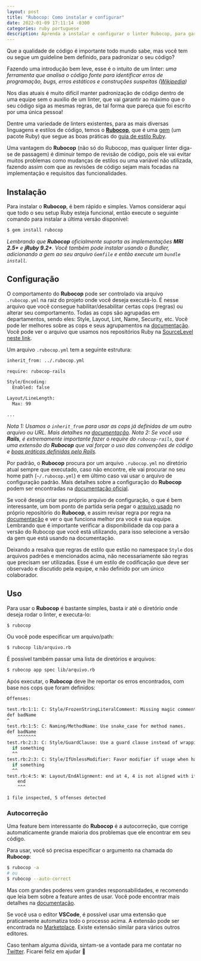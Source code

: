 ```yaml
---
layout: post
title: "Rubocop: Como instalar e configurar"
date: 2022-01-09 17:11:14 -0300
categories: ruby portuguese
description: Aprenda a instalar e configurar o linter Rubocop, para garantir a consistência e padronização de sua codebase Ruby.
---
```


Que a qualidade de código é importante todo mundo sabe, mas você tem ou segue um guideline bem definido, para padronizar o seu código?

Fazendo uma introdução bem leve, esse é o intuito de um linter: *uma ferramenta que analisa o código fonte para identificar erros de programação, bugs, erros estáticos e construções suspeitas ([Wikipedia](https://en.wikipedia.org/wiki/Lint_(software)))*

Nos dias atuais é muito difícil manter padronização de código dentro de uma equipe sem o auxilio de um linter, que vai garantir ao máximo que o seu código siga as mesmas regras, de tal forma que pareça que foi escrito por uma única pessoa!

Dentre uma variedade de linters existentes, para as mais diversas linguagens e estilos de código, temos o **[Rubocop](https://github.com/rubocop/rubocop/)**, que é uma [gem](https://rubygems.org/gems/rubocop) (um pacote Ruby) que segue as boas práticas do [guia de estilo Ruby](https://rubystyle.guide/).

Uma vantagem do **Rubocop** (não só do Rubocop, mas qualquer linter diga-se de passagem) é diminuir tempo de revisão de código, pois ele vai evitar muitos problemas como mudanças de estilos ou uma variável não utilizada, fazendo assim com que as revisões de código sejam mais focadas na implementação e requisitos das funcionalidades.

## Instalação

Para instalar o **Rubocop**, é bem rápido e simples. Vamos considerar aqui que todo o seu setup Ruby esteja funcional, então execute o seguinte comando para instalar a última versão disponível:

```bash
$ gem install rubocop
```

_Lembrando que **Rubocop** oficialmente suporta as implementações **MRI 2.5+** e **jRuby 9.2+**.
Você também pode instalar usando o Bundler, adicionando a gem ao seu arquivo `Gemfile` e então execute um `bundle install`._

## Configuração

O comportamento do **Rubocop** pode ser controlado via arquivo `.rubocop.yml` na raiz do projeto onde você deseja executá-lo. É nesse arquivo que você consegue habilitar/desabilitar certas cops (regras) ou alterar seu comportamento.
Todas as cops são agrupadas em departamentos, sendo eles: Style, Layout, Lint, Name, Security, etc. Você pode ler melhores sobre as cops e seus agrupamentos na [documentação](https://docs.rubocop.org/rubocop/cops.html). Você pode ver o arquivo que usamos nos repositórios Ruby na [SourceLevel](https://sourcelevel.io) [neste link](https://github.com/sourcelevel/linters/blob/main/.rubocop.yml).

Um arquivo `.rubocop.yml` tem a seguinte estrutura:

```bash
inherit_from: ../.rubocop.yml

require: rubocop-rails

Style/Encoding:
  Enabled: false

Layout/LineLength:
  Max: 99

...
```

_Nota 1: Usamos o `inherit_from` para usar as cops já definidas de um outro arquivo ou URL. Mais detalhes na [documentação](https://docs.rubocop.org/rubocop/configuration.html#inheritance).
Nota 2: Se você usa **Rails**, é extremamente importante fazer o require do `rubocop-rails`, que é uma extensão do **Rubocop** que vai forçar o uso das convenções de código e [boas práticas definidas pelo Rails](https://rails.rubystyle.guide/)._


Por padrão, o **Rubocop** procura por um arquivo `.rubocop.yml` no diretório atual sempre que executado, caso não encontre, ele vai procurar no seu home path (`~/.rubocop.yml`) e em último caso vai usar o arquivo de configuração padrão. Mais detalhes sobre a configuração do **Rubocop** podem ser encontradas na [documentação oficial](https://docs.rubocop.org/rubocop/configuration.html).

Se você deseja criar seu próprio arquivo de configuração, o que é bem interessante, um bom ponto de partida seria pegar o [arquivo usado](https://github.com/rubocop/rubocop/blob/master/.rubocop.yml) no próprio repositório do **Rubocop**, e assim revisar regra por regra na [documentação](https://docs.rubocop.org/rubocop/cops.html#available-cops) e ver o que funciona melhor pra você e sua equipe. Lembrando que é importante verificar a disponibilidade da cop para a versão do Rubocop que você está utilizando, para isso selecione a versão da gem que está usando na documentação.

Deixando a resalva que regras de estilo que estão no namespace `Style` dos arquivos padrões e mencionados acima, não necessariamente são regras que precisam ser utilizadas. Esse é um estilo de codificação que deve ser observado e discutido pela equipe, e não definido por um único colaborador.

## Uso

Para usar o **Rubocop** é bastante simples, basta ir até o diretório onde deseja rodar o linter, e executa-lo:

```bash
$ rubocop
```

Ou você pode especificar um arquivo/path:

```bash
$ rubocop lib/arquivo.rb
```

É possível também passar uma lista de diretórios e arquivos:

```bash
$ rubocop app spec lib/arquivo.rb
```

Após executar, o **Rubocop** deve lhe reportar os erros encontrados, com base nos cops que foram definidos:

```bash
Offenses:

test.rb:1:1: C: Style/FrozenStringLiteralComment: Missing magic comment # frozen_string_literal: true.
def badName
^
test.rb:1:5: C: Naming/MethodName: Use snake_case for method names.
def badName
    ^^^^^^^
test.rb:2:3: C: Style/GuardClause: Use a guard clause instead of wrapping the code inside a conditional expression.
  if something
  ^^
test.rb:2:3: C: Style/IfUnlessModifier: Favor modifier if usage when having a single-line body. Another good alternative is the usage of control flow &&/||.
  if something
  ^^
test.rb:4:5: W: Layout/EndAlignment: end at 4, 4 is not aligned with if at 2, 2.
    end
    ^^^

1 file inspected, 5 offenses detected
```

### Autocorreção

Uma feature bem interessante do **Rubocop** é a autocorreção, que corrige automaticamente grande maioria dos problemas que ele encontrar em seu código.

Para usar, você só precisa especificar o argumento na chamada do **Rubocop**:

```bash
$ rubocop -a
# ou
$ rubocop --auto-correct
```

Mas com grandes poderes vem grandes responsabilidades, e recomendo que leia bem sobre a feature antes de usar. Você pode encontrar mais detalhes na [documentação](https://docs.rubocop.org/rubocop/usage/auto_correct.html).

Se você usa o editor **VSCode**, é possível usar uma extensão que praticamente automatiza todo o processo acima. A extensão pode ser encontrada no [Marketplace](https://marketplace.visualstudio.com/items?itemName=misogi.ruby-rubocop). Existe extensão similar para vários outros editores.

Caso tenham alguma dúvida, sintam-se a vontade para me contatar no [Twitter](https://twitter.com/garaujodev). Ficarei feliz em ajudar 🙂
